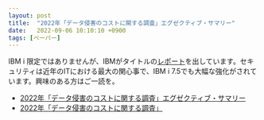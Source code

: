 ```yaml
---
layout: post
title:  "2022年「データ侵害のコストに関する調査」エグゼクティブ・サマリー"
date:   2022-09-06 10:10:10 +0900
tags: [ペーパー]
---
```

IBM i 限定ではありませんが、IBMがタイトルの[レポート](https://jp.newsroom.ibm.com/2022-08-25-IBM-Report-Consumers-Pay-the-Price-as-Data-Breach-Costs-Reach-All-Time-High)を出しています。セキュリティは近年のITにおける最大の関心事で、IBM i 7.5でも大幅な強化がされています。興味のある方はご一読を。

* [2022年「データ侵害のコストに関する調査」エグゼクティブ・サマリー](https://www.ibm.com/downloads/cas/NBK7GKYJ)
* [2022年「データ侵害のコストに関する調査」](https://www.ibm.com/downloads/cas/R90OZ7Q6)

